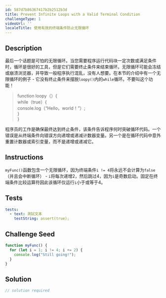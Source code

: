 ```yaml
---
id: 587d7b86367417b2b2512b3d
title: Prevent Infinite Loops with a Valid Terminal Condition
challengeType: 1
videoUrl: ''
localeTitle: 使用有效的终端条件防止无限循环
---
```


## Description
<section id="description">最后一个话题是可怕的无限循环。当您需要程序运行代码块一定次数或满足条件时，循环是很好的工具，但是它们需要终止条件来结束循环。无限循环可能会冻结或崩溃浏览器，并导致一般程序执行混乱，没有人想要。在本节的介绍中有一个无限循环的例子 - 它没有终止条件来摆脱<code>loopy()</code>内的<code>while</code>循环。不要叫这个功能！ <blockquote> function loopy（）{ <br> while（true）{ <br> console.log（“Hello，world！”）; <br> } <br> } </blockquote>程序员的工作是确保最终达到终止条件，该条件告诉程序何时突破循环代码。一个错误是从终端条件向错误方向递增或递减计数器变量。另一个是在循环代码中意外重置计数器或索引变量，而不是递增或递减它。 </section>

## Instructions
<section id="instructions"> <code>myFunc()</code>函数包含一个无限循环，因为终端条件<code>i != 4</code>将永远不会计算为<code>false</code> （并且会中断循环） - <code>i</code>将每次递增2，然后跳过4，因为<code>i</code>是奇数启动。固定在终端条件比较运算符因此该循环仅运行<code>i</code>小于或等于4。 </section>

## Tests
<section id='tests'>

```yml
tests:
  - text: 測試文本
    testString: assert(true);

```

</section>

## Challenge Seed
<section id='challengeSeed'>

<div id='js-seed'>

```js
function myFunc() {
  for (let i = 1; i != 4; i += 2) {
    console.log("Still going!");
  }
}

```

</div>



</section>

## Solution
<section id='solution'>

```js
// solution required
```
</section>
